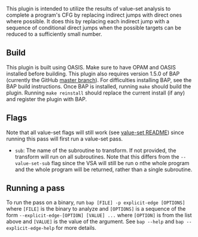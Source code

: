 This plugin is intended to utilize the results of value-set analysis to
complete a program's CFG by replacing indirect jumps with direct ones where
possible. It does this by replacing each indirect jump with a sequence of
conditional direct jumps when the possible targets can be reduced to a
sufficiently small number.

Build
--------------
This plugin is built using OASIS. Make sure to have OPAM and OASIS installed
before building. This plugin also requires version 1.5.0 of BAP (currently
the GitHub [master branch](https://github.com/BinaryAnalysisPlatform/bap)).
For difficulties installing BAP, see the BAP build instructions. Once BAP
is installed, running `make` should build the plugin. Running `make reinstall`
should replace the current install (if any) and register the plugin with BAP.

Flags
--------------
Note that all value-set flags will still work (see [value-set README](../value_set/README.md))
since running this pass will first run a value-set pass.

- `sub`: The name of the subroutine to transform. If not provided, the transform
  will run on all subroutines. Note that this differs from the `--value-set-sub`
  flag since the VSA will still be run o nthe whole program and the whole program
  will be returned, rather than a single subroutine.


Running a pass
----------------
To run the pass on a binary, run `bap [FILE] -p explicit-edge [OPTIONS]` where
`[FILE]` is the binary to analyze and `[OPTIONS]` is a sequence of the form
`--explicit-edge-[OPTION] [VALUE] ...` where `[OPTION]` is from the list above and
`[VALUE]` is the value of the argument. See `bap --help` and `bap --explicit-edge-help`
for more details.

